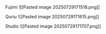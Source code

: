 Fujimi
![[Pasted image 20250729171518.png]]

Quriu
![[Pasted image 20250729171615.png]]

Studio
![[Pasted image 20250729171707.png]]